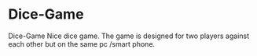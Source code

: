 # Dice-Game
Dice-Game 
Nice dice game. The game is designed for two players against each other but on the same  pc /smart phone.
